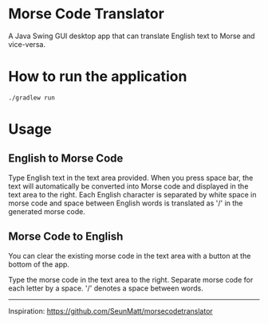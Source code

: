 Morse Code Translator
=====================

A Java Swing GUI desktop app that can translate English text to 
Morse and vice-versa.

How to run the application
==========================

```shell
./gradlew run
```

Usage
=====

English to Morse Code
---------------------
Type English text in the text area provided. When you press
space bar, the text will automatically be converted into
Morse code and displayed in the text area to the right. Each
English character is separated by white space in morse code
and space between English words is translated as '/' in the
generated morse code.

Morse Code to English
---------------------
You can clear the existing morse code in the text area with 
a button at the bottom of the app. 

Type the morse code in the text area to the right. Separate morse code for each letter by a space. '/' denotes
a space between words.

-------
Inspiration: https://github.com/SeunMatt/morsecodetranslator